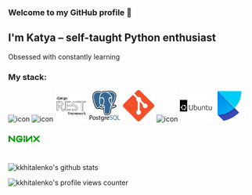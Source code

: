 ### Welcome to my GitHub profile 🌸
## I'm Katya – self-taught Python enthusiast
Obsessed with constantly learning 

### My stack:
<p>  
<div>
  <img src="https://techstack-generator.vercel.app/python-icon.svg" title="Python" alt="icon" width="65" height="65" />
  <img src="https://techstack-generator.vercel.app/django-icon.svg" title="Django" alt="icon" width="65" height="65" />
  <img src="https://github.com/devicons/devicon/blob/master/icons/djangorest/djangorest-line-wordmark.svg" title="Django REST Framework" alt="icon" width="65" height="65" />
  <img src="https://github.com/devicons/devicon/blob/master/icons/postgresql/postgresql-original-wordmark.svg" title="PostgreSQL" alt="icon" width="65" height="65" />
  <img src="https://github.com/devicons/devicon/blob/master/icons/git/git-original.svg" title="Git" alt="icon" width="65" height="65" />
  <img src="https://techstack-generator.vercel.app/docker-icon.svg" title="Docker" alt="icon" width="65" height="65" />
  <img src="https://github.com/devicons/devicon/blob/master/icons/ubuntu/ubuntu-plain-wordmark.svg" title="Ubuntu" alt="icon" width="65" height="65" />
  <img src="https://github.com/devicons/devicon/blob/master/icons/poetry/poetry-original.svg" title="Poetry" alt="icon" width="65" height="65" />
  <img src="https://github.com/devicons/devicon/blob/master/icons/nginx/nginx-original.svg" title="Nginx" alt="icon" width="65" height="65" />
</div>
</p>  


![kkhitalenko's github stats](https://github-readme-stats.vercel.app/api?username=kkhitalenko&show_icons=true&hide=issues,contribs&rank_icon=github&theme=radical&bg_color=00000000)

![kkhitalenko's profile views counter](https://komarev.com/ghpvc/?username=kkhitalenko&abbreviated=true&color=C71585)
